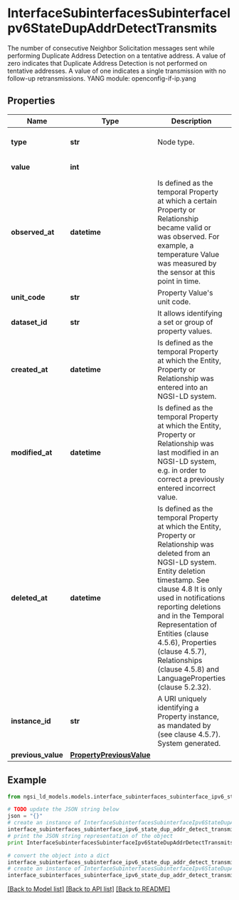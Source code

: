 # InterfaceSubinterfacesSubinterfaceIpv6StateDupAddrDetectTransmits

The number of consecutive Neighbor Solicitation messages sent while performing Duplicate Address Detection on a tentative address. A value of zero indicates that Duplicate Address Detection is not performed on tentative addresses. A value of one indicates a single transmission with no follow-up retransmissions.  YANG module: openconfig-if-ip.yang 

## Properties

Name | Type | Description | Notes
------------ | ------------- | ------------- | -------------
**type** | **str** | Node type.  | [optional] [default to 'Property']
**value** | **int** |  | [default to 1]
**observed_at** | **datetime** | Is defined as the temporal Property at which a certain Property or Relationship became valid or was observed. For example, a temperature Value was measured by the sensor at this point in time.  | [optional] 
**unit_code** | **str** | Property Value&#39;s unit code.  | [optional] 
**dataset_id** | **str** | It allows identifying a set or group of property values.  | [optional] 
**created_at** | **datetime** | Is defined as the temporal Property at which the Entity, Property or Relationship was entered into an NGSI-LD system.  | [optional] [readonly] 
**modified_at** | **datetime** | Is defined as the temporal Property at which the Entity, Property or Relationship was last modified in an NGSI-LD system, e.g. in order to correct a previously entered incorrect value.  | [optional] [readonly] 
**deleted_at** | **datetime** | Is defined as the temporal Property at which the Entity, Property or Relationship was deleted from an NGSI-LD system.  Entity deletion timestamp. See clause 4.8 It is only used in notifications reporting deletions and in the Temporal Representation of Entities (clause 4.5.6), Properties (clause 4.5.7), Relationships (clause 4.5.8) and LanguageProperties (clause 5.2.32).  | [optional] [readonly] 
**instance_id** | **str** | A URI uniquely identifying a Property instance, as mandated by (see clause 4.5.7). System generated.  | [optional] [readonly] 
**previous_value** | [**PropertyPreviousValue**](PropertyPreviousValue.md) |  | [optional] 

## Example

```python
from ngsi_ld_models.models.interface_subinterfaces_subinterface_ipv6_state_dup_addr_detect_transmits import InterfaceSubinterfacesSubinterfaceIpv6StateDupAddrDetectTransmits

# TODO update the JSON string below
json = "{}"
# create an instance of InterfaceSubinterfacesSubinterfaceIpv6StateDupAddrDetectTransmits from a JSON string
interface_subinterfaces_subinterface_ipv6_state_dup_addr_detect_transmits_instance = InterfaceSubinterfacesSubinterfaceIpv6StateDupAddrDetectTransmits.from_json(json)
# print the JSON string representation of the object
print InterfaceSubinterfacesSubinterfaceIpv6StateDupAddrDetectTransmits.to_json()

# convert the object into a dict
interface_subinterfaces_subinterface_ipv6_state_dup_addr_detect_transmits_dict = interface_subinterfaces_subinterface_ipv6_state_dup_addr_detect_transmits_instance.to_dict()
# create an instance of InterfaceSubinterfacesSubinterfaceIpv6StateDupAddrDetectTransmits from a dict
interface_subinterfaces_subinterface_ipv6_state_dup_addr_detect_transmits_form_dict = interface_subinterfaces_subinterface_ipv6_state_dup_addr_detect_transmits.from_dict(interface_subinterfaces_subinterface_ipv6_state_dup_addr_detect_transmits_dict)
```
[[Back to Model list]](../README.md#documentation-for-models) [[Back to API list]](../README.md#documentation-for-api-endpoints) [[Back to README]](../README.md)


